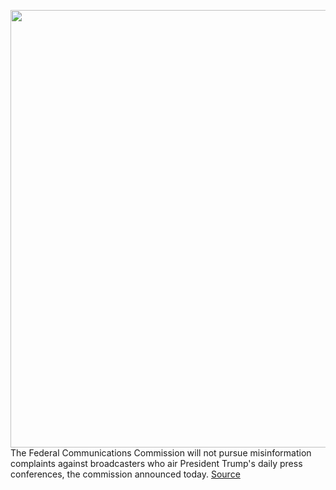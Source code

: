 <img src='https://cdn.vox-cdn.com/thumbor/DQYvAUim0fxuZsGcFPp-91kgDk8=/0x0:3294x2196/1200x800/filters:focal(715x567:1241x1093)/cdn.vox-cdn.com/uploads/chorus_image/image/66610261/1209192334.jpg.0.jpg' width='700px' /><br/>
The Federal Communications Commission will not pursue misinformation complaints against broadcasters who air President Trump's daily press conferences, the commission announced today.
<a href='https://www.theverge.com/2020/4/6/21209818/fcc-misinformation-trump-coronavirus-free-speech-covid19'> Source <a/>